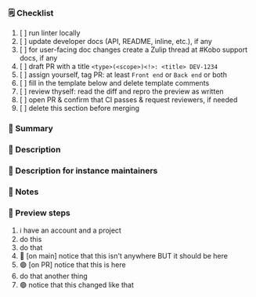 ### 🗒️ Checklist

1. [ ] run linter locally
2. [ ] update developer docs (API, README, inline, etc.), if any
3. [ ] for user-facing doc changes create a Zulip thread at #Kobo support docs, if any
4. [ ] draft PR with a title `<type>(<scope>)<!>: <title> DEV-1234`
5. [ ] assign yourself, tag PR: at least `Front end` or `Back end` or both
6. [ ] fill in the template below and delete template comments
7. [ ] review thyself: read the diff and repro the preview as written
8. [ ] open PR & confirm that CI passes & request reviewers, if needed
9. [ ] delete this section before merging

### 📣 Summary
<!-- Delete this section if changes are internal only. -->
<!-- One sentence summary for the public changelog, worded for non-technical seasoned Kobo users. -->



### 📖 Description
<!-- Delete this section if summary already said everything. -->
<!-- Full description for the public changelog, worded for non-technical seasoned Kobo users. -->



### 👷 Description for instance maintainers
<!-- Delete this section if everything is already said above. -->
<!-- Full description for the public changelog, worded for technical Kobo instance maintainers. -->



### 💭 Notes
<!-- Delete this section if empty. -->
<!-- Anything else useful that's not said above,worded for
reviewers, testers, and future git archaeologist collegues. Examples:
- screenshots, copy-pasted logs, etc.
- what was tried but didn't work,
- conscious short-term vs long-term tradeoffs,
- proactively answer likely questions,
-->



### 👀 Preview steps
<!-- Delete this section if behavior can't change. -->
<!-- If behavior changes or merely may change, add a preview of a minimal happy path. -->

1. ℹ️ have an account and a project
2. do this
3. do that
4. 🔴 [on main] notice that this isn't anywhere BUT it should be here
5. 🟢 [on PR] notice that this is here
6. do that another thing
7. 🟢 notice that this changed like that
